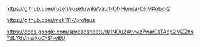 

https://github.com/rusefi/rusefi/wiki/Vault-Of-Honda-OEM#obd-2

https://github.com/mck1117/proteus

https://docs.google.com/spreadsheets/d/1NOu2Atvwz7war0sTAcp2MZZhsYdLY6VmwkuC-S1-yEU
